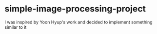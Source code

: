 # simple-image-processing-project
I was inspired by Yoon Hyup's work and decided to implement something similar to it
